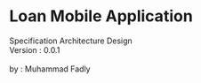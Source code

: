 # Loan Mobile Application 
Specification Architecture Design
<br>
Version : 0.0.1
<br>
<br>
by : Muhammad Fadly

